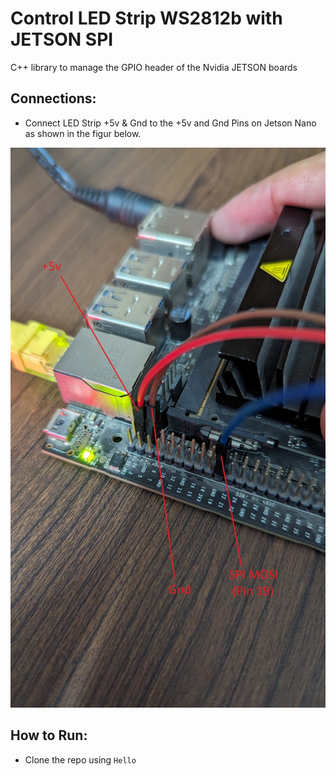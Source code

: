 # Control LED Strip WS2812b with JETSON SPI 

C++ library to manage the GPIO header of the Nvidia JETSON boards

<h2 align="left">Connections:</h2>

- Connect LED Strip +5v & Gnd to the +5v and Gnd Pins on Jetson Nano as shown in the figur below. 

![Alt text](images/connections.jpg)
  
  <h2 align="left">How to Run:</h2>

- Clone the repo using `` Hello ``





